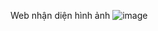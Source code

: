 Web nhận diện hình ảnh 
![image](https://github.com/user-attachments/assets/5a6a61e2-b5bb-46f9-848f-7d398a27f868)
